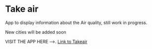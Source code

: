 # Take air

App to display information about the Air quality, still work in progress.

New cities will be added soon


VISIT THE APP HERE -->. [Link to Takeair](https://www.takeair.org)
